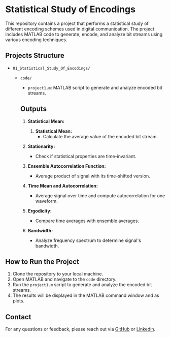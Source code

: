 # Statistical Study of Encodings

This repository contains a project that performs a statistical study of different encoding schemes used in digital communication. The project includes MATLAB code to generate, encode, and analyze bit streams using various encoding techniques.

## Projects Structure

- `01_Statistical_Study_Of_Encodings/`
  - `code/`
    - `project1.m`: MATLAB script to generate and analyze encoded bit streams.
    ## Outputs

    1. **Statistical Mean:**
        1. **Statistical Mean:**
            - Calculate the average value of the encoded bit stream.

    2. **Stationarity:**
        - Check if statistical properties are time-invariant.

    3. **Ensemble Autocorrelation Function:**
        - Average product of signal with its time-shifted version.

    4. **Time Mean and Autocorrelation:**
        - Average signal over time and compute autocorrelation for one waveform.

    5. **Ergodicity:**
        - Compare time averages with ensemble averages.

    6. **Bandwidth:**
        - Analyze frequency spectrum to determine signal's bandwidth.

## How to Run the Project

1. Clone the repository to your local machine.
2. Open MATLAB and navigate to the `code` directory.
3. Run the `project1.m` script to generate and analyze the encoded bit streams.
4. The results will be displayed in the MATLAB command window and as plots.

## Contact

For any questions or feedback, please reach out via [GitHub](https://github.com/salah0eldin/) or [Linkedin](edin.com/in/salah-eldin-hassen-5bba10250/).

